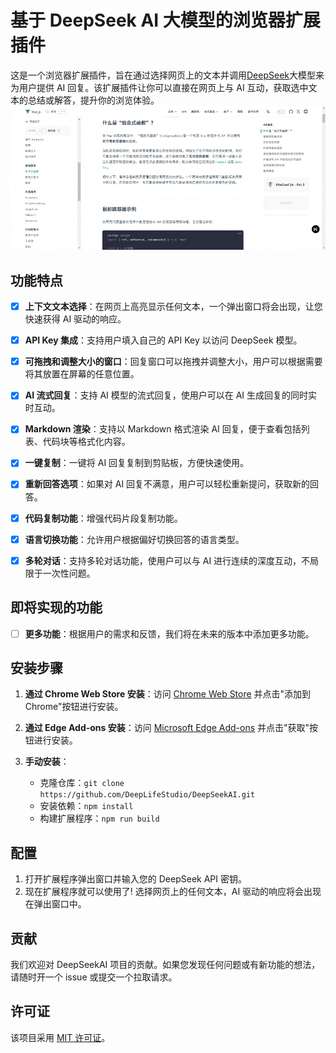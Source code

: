 # 基于 DeepSeek AI 大模型的浏览器扩展插件

这是一个浏览器扩展插件，旨在通过选择网页上的文本并调用[DeepSeek](https://deepseek.com)大模型来为用户提供 AI 回复。该扩展插件让你可以直接在网页上与 AI 互动，获取选中文本的总结或解答，提升你的浏览体验。
![alt text](chrome-capture-2024-9-10.gif)
## 功能特点

- [x] **上下文文本选择**：在网页上高亮显示任何文本，一个弹出窗口将会出现，让您快速获得 AI 驱动的响应。
- [x] **API Key 集成**：支持用户填入自己的 API Key 以访问 DeepSeek 模型。
- [x] **可拖拽和调整大小的窗口**：回复窗口可以拖拽并调整大小，用户可以根据需要将其放置在屏幕的任意位置。
- [x] **AI 流式回复**：支持 AI 模型的流式回复，使用户可以在 AI 生成回复的同时实时互动。
- [x] **Markdown 渲染**：支持以 Markdown 格式渲染 AI 回复，便于查看包括列表、代码块等格式化内容。
- [x] **一键复制**：一键将 AI 回复复制到剪贴板，方便快速使用。
- [x] **重新回答选项**：如果对 AI 回复不满意，用户可以轻松重新提问，获取新的回答。
- [x] **代码复制功能**：增强代码片段复制功能。
- [x] **语言切换功能**：允许用户根据偏好切换回答的语言类型。
- [x] **多轮对话**：支持多轮对话功能，使用户可以与 AI 进行连续的深度互动，不局限于一次性问题。



## 即将实现的功能

- [ ] **更多功能**：根据用户的需求和反馈，我们将在未来的版本中添加更多功能。

## 安装步骤

1. **通过 Chrome Web Store 安装**：访问 [Chrome Web Store](https://chromewebstore.google.com/detail/bjjobdlpgglckcmhgmmecijpfobmcpap) 并点击"添加到 Chrome"按钮进行安装。

2. **通过 Edge Add-ons 安装**：访问 [Microsoft Edge Add-ons](您的Edge商店链接) 并点击"获取"按钮进行安装。

3. **手动安装**：
   - 克隆仓库：`git clone https://github.com/DeepLifeStudio/DeepSeekAI.git`
   - 安装依赖：`npm install`
   - 构建扩展程序：`npm run build`

## 配置

1. 打开扩展程序弹出窗口并输入您的 DeepSeek API 密钥。
2. 现在扩展程序就可以使用了! 选择网页上的任何文本，AI 驱动的响应将会出现在弹出窗口中。

## 贡献

我们欢迎对 DeepSeekAI 项目的贡献。如果您发现任何问题或有新功能的想法，请随时开一个 issue 或提交一个拉取请求。

## 许可证

该项目采用 [MIT 许可证](LICENSE)。
